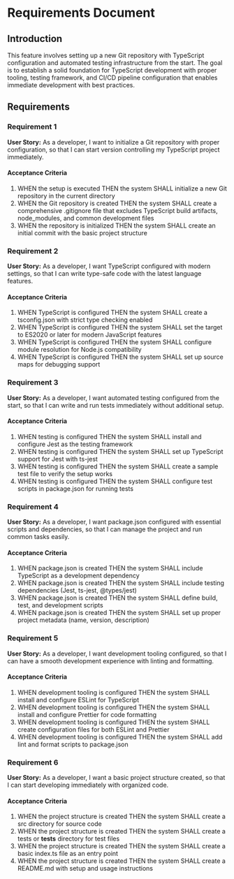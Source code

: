 # Requirements Document

## Introduction

This feature involves setting up a new Git repository with TypeScript configuration and automated testing infrastructure from the start. The goal is to establish a solid foundation for TypeScript development with proper tooling, testing framework, and CI/CD pipeline configuration that enables immediate development with best practices.

## Requirements

### Requirement 1

**User Story:** As a developer, I want to initialize a Git repository with proper configuration, so that I can start version controlling my TypeScript project immediately.

#### Acceptance Criteria

1. WHEN the setup is executed THEN the system SHALL initialize a new Git repository in the current directory
2. WHEN the Git repository is created THEN the system SHALL create a comprehensive .gitignore file that excludes TypeScript build artifacts, node_modules, and common development files
3. WHEN the repository is initialized THEN the system SHALL create an initial commit with the basic project structure

### Requirement 2

**User Story:** As a developer, I want TypeScript configured with modern settings, so that I can write type-safe code with the latest language features.

#### Acceptance Criteria

1. WHEN TypeScript is configured THEN the system SHALL create a tsconfig.json with strict type checking enabled
2. WHEN TypeScript is configured THEN the system SHALL set the target to ES2020 or later for modern JavaScript features
3. WHEN TypeScript is configured THEN the system SHALL configure module resolution for Node.js compatibility
4. WHEN TypeScript is configured THEN the system SHALL set up source maps for debugging support

### Requirement 3

**User Story:** As a developer, I want automated testing configured from the start, so that I can write and run tests immediately without additional setup.

#### Acceptance Criteria

1. WHEN testing is configured THEN the system SHALL install and configure Jest as the testing framework
2. WHEN testing is configured THEN the system SHALL set up TypeScript support for Jest with ts-jest
3. WHEN testing is configured THEN the system SHALL create a sample test file to verify the setup works
4. WHEN testing is configured THEN the system SHALL configure test scripts in package.json for running tests

### Requirement 4

**User Story:** As a developer, I want package.json configured with essential scripts and dependencies, so that I can manage the project and run common tasks easily.

#### Acceptance Criteria

1. WHEN package.json is created THEN the system SHALL include TypeScript as a development dependency
2. WHEN package.json is created THEN the system SHALL include testing dependencies (Jest, ts-jest, @types/jest)
3. WHEN package.json is created THEN the system SHALL define build, test, and development scripts
4. WHEN package.json is created THEN the system SHALL set up proper project metadata (name, version, description)

### Requirement 5

**User Story:** As a developer, I want development tooling configured, so that I can have a smooth development experience with linting and formatting.

#### Acceptance Criteria

1. WHEN development tooling is configured THEN the system SHALL install and configure ESLint for TypeScript
2. WHEN development tooling is configured THEN the system SHALL install and configure Prettier for code formatting
3. WHEN development tooling is configured THEN the system SHALL create configuration files for both ESLint and Prettier
4. WHEN development tooling is configured THEN the system SHALL add lint and format scripts to package.json

### Requirement 6

**User Story:** As a developer, I want a basic project structure created, so that I can start developing immediately with organized code.

#### Acceptance Criteria

1. WHEN the project structure is created THEN the system SHALL create a src directory for source code
2. WHEN the project structure is created THEN the system SHALL create a tests or __tests__ directory for test files
3. WHEN the project structure is created THEN the system SHALL create a basic index.ts file as an entry point
4. WHEN the project structure is created THEN the system SHALL create a README.md with setup and usage instructions